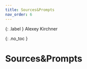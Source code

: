 ```yaml
---
title: Sources&Prompts
nav_order: 6
---
```


{: .label }
Alexey Kirchner

{: .no_toc }
# Sources&Prompts
